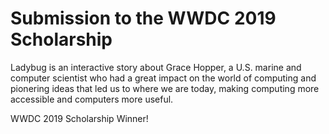 # Submission to the WWDC 2019 Scholarship

Ladybug is an interactive story about Grace Hopper, a U.S. marine and computer scientist who had a great impact on the world of computing and pionering ideas that led us to where we are today, making computing more accessible and computers more useful.

WWDC 2019 Scholarship Winner!
